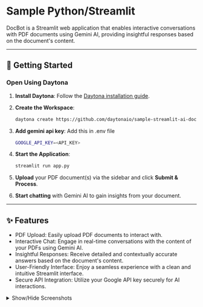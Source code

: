 # Sample Python/Streamlit

DocBot is a Streamlit web application that enables interactive conversations with PDF documents using Gemini AI, providing insightful responses based on the document's content.

---

## 🚀 Getting Started  

### Open Using Daytona  

1. **Install Daytona**: Follow the [Daytona installation guide](https://www.daytona.io/docs/installation/installation/).

2. **Create the Workspace**:  
   ```bash  
   daytona create https://github.com/daytonaio/sample-streamlit-ai-document-insights.git
   ```

3. **Add gemini api key**:
   Add this in .env file
   ```bash  
   GOOGLE_API_KEY=<API_KEY>
   ```

4. **Start the Application**:  
   ```bash  
   streamlit run app.py
   ```

5. **Upload** your PDF document(s) via the sidebar and click **Submit & Process**.

6. **Start chatting** with Gemini AI to gain insights from your document.

---

## ✨ Features  

- PDF Upload: Easily upload PDF documents to interact with.
- Interactive Chat: Engage in real-time conversations with the content of your PDFs using Gemini AI.
- Insightful Responses: Receive detailed and contextually accurate answers based on the document's content.
- User-Friendly Interface: Enjoy a seamless experience with a clean and intuitive Streamlit interface.
- Secure API Integration: Utilize your Google API key securely for AI interactions.

<details>  
<summary>Show/Hide Screenshots</summary>  

- **PDF Upload Screen**  
  ![PDF Upload Screenshot](images/pdf_upload.png)

- **Chat Interface**  
  ![Chat Interface ScreenShot](images/chat_interface.png)  

</details>
